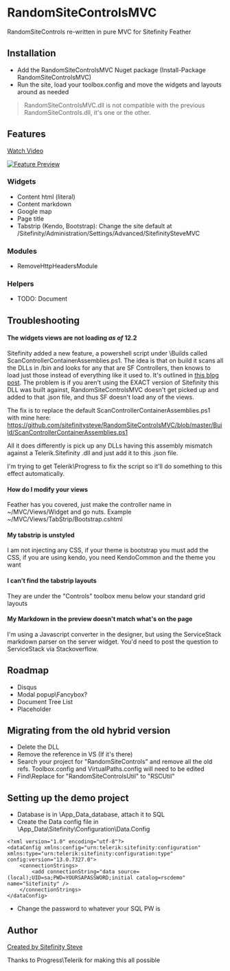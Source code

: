 ﻿# RandomSiteControlsMVC
RandomSiteControls re-written in pure MVC for Sitefinity Feather

## Installation
* Add the RandomSiteControlsMVC Nuget package (Install-Package RandomSiteControlsMVC)
* Run the site, load your toolbox.config and move the widgets and layouts around as needed
> RandomSiteControlsMVC.dll is not compatible with the previous RandomSiteControls.dll, it's one or the other.

## Features
[Watch Video](https://www.youtube.com/watch?v=4pOJaRzoFJM)

[![Feature Preview](https://img.youtube.com/vi/4pOJaRzoFJM/0.jpg)](https://www.youtube.com/watch?v=4pOJaRzoFJM)
### Widgets
* Content html (literal)
* Content markdown
* Google map
* Page title
* Tabstrip (Kendo, Bootstrap): Change the site default at /Sitefinity/Administration/Settings/Advanced/SitefinitySteveMVC 

### Modules
* RemoveHttpHeadersModule

### Helpers
* TODO: Document

## Troubleshooting
#### The widgets views are not loading *as of* 12.2 
Sitefinity added a new feature, a powershell script under \Builds called ScanControllerContainerAssemblies.ps1.  The idea is that on build it scans all the DLLs in /bin and looks for any that are SF Controllers, 
then knows to load just those instead of everything like it used to. It's outlined in [this blog post](https://www.progress.com/blogs/performance-optimizations-in-sitefinity-12-2_).  The problem is
if you aren't using the EXACT version of Sitefinity this DLL was built against, RandomSiteControlsMVC doesn't get picked up and added to that .json file, and thus SF doesn't load any of the views.

The fix is to replace the default ScanControllerContainerAssemblies.ps1 with mine here: https://github.com/sitefinitysteve/RandomSiteControlsMVC/blob/master/Build/ScanControllerContainerAssemblies.ps1

All it does differently is pick up any DLLs having this assembly mismatch against a Telerik.Sitefinity .dll and just add it to this .json file.

I'm trying to get Telerik\Progress to fix the script so it'll do something to this effect automatically.


#### How do I modify your views
Feather has you covered, just make the controller name in ~/MVC/Views/Widget and go nuts.  Example ~/MVC/Views/TabStrip/Bootstrap.cshtml

#### My tabstrip is unstyled
I am not injecting any CSS, if your theme is bootstrap you must add the CSS, if you are using kendo, you need KendoCommon and the theme you want

#### I can't find the tabstrip layouts
They are under the "Controls" toolbox menu below your standard grid layouts

#### My Markdown in the preview doesn't match what's on the page
I'm using a Javascript converter in the designer, but using the ServiceStack markdown parser on the server widget.  You'd need to post the question to ServiceStack via Stackoverflow.

## Roadmap
* Disqus
* Modal popup\Fancybox?
* Document Tree List
* Placeholder

## Migrating from the old hybrid version
* Delete the DLL
* Remove the reference in VS (If it's there)
* Search your project for "RandomSiteControls" and remove all the old refs.  Toolbox.config and VirtualPaths.config will need to be edited
* Find\Replace for "RandomSiteControlsUtil" to "RSCUtil"

## Setting up the demo project
* Database is in \App_Data\_database, attach it to SQL
* Create the Data config file in \App_Data\Sitefinity\Configuration\Data.Config
```
<?xml version="1.0" encoding="utf-8"?>
<dataConfig xmlns:config="urn:telerik:sitefinity:configuration" xmlns:type="urn:telerik:sitefinity:configuration:type" config:version="13.0.7327.0">
	<connectionStrings>
		<add connectionString="data source=(local);UID=sa;PWD=YOURSAPASSWORD;initial catalog=rscdemo" name="Sitefinity" />
	</connectionStrings>
</dataConfig>
```
* Change the password to whatever your SQL PW is


## Author
[Created by Sitefinity Steve](https://www.sitefinitysteve.com)

Thanks to Progress\Telerik for making this all possible